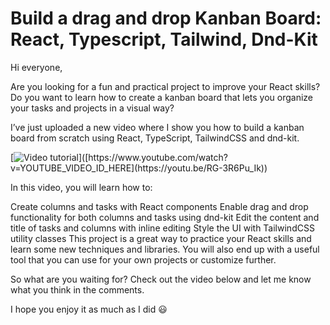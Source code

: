 # Build a drag and drop Kanban Board: React, Typescript, Tailwind, Dnd-Kit

Hi everyone,

Are you looking for a fun and practical project to improve your React skills? Do you want to learn how to create a kanban board that lets you organize your tasks and projects in a visual way?

I’ve just uploaded a new video where I show you how to build a kanban board from scratch using React, TypeScript, TailwindCSS and dnd-kit.

[![Video tutorial]([https://img.youtube.com/vi/YOUTUBE_VIDEO_ID_HERE/0.jpg](https://github.com/Kliton/react-kanban-board-dnd-kit-tutorial-yt/assets/10452377/45054d70-7d65-4f6b-a086-6a6260163cac))]([https://www.youtube.com/watch?v=YOUTUBE_VIDEO_ID_HERE](https://youtu.be/RG-3R6Pu_Ik))

In this video, you will learn how to:

Create columns and tasks with React components
Enable drag and drop functionality for both columns and tasks using dnd-kit
Edit the content and title of tasks and columns with inline editing
Style the UI with TailwindCSS utility classes
This project is a great way to practice your React skills and learn some new techniques and libraries. You will also end up with a useful tool that you can use for your own projects or customize further.

So what are you waiting for? Check out the video below and let me know what you think in the comments.

I hope you enjoy it as much as I did 😃
